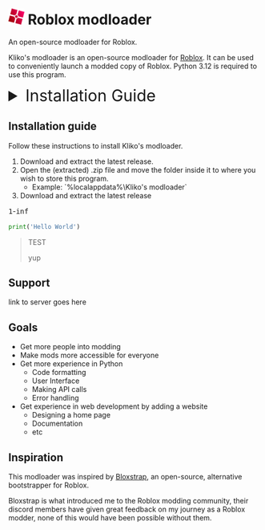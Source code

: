 <h1><img src="GitHub Files/Images/modloader.png" height="32" alt="logo"/> Roblox modloader</h1>

<!-- [![Downloads](https://img.shields.io/github/downloads/thekliko/klikos-modloader/latest/total?color=981bfe)](https://github.com/thekliko/klikos-modloader/releases) -->

An open-source modloader for Roblox.

Kliko's modloader is an open-source modloader for <a href="https://www.roblox.com">Roblox</a>. It can be used to conveniently launch a modded copy of Roblox. Python 3.12 is required to use this program.

<details>
    <summary style='font-size: 2rem;'>Installation Guide</summary>
    installation guide
</details>

<h2>Installation guide</h2>

Follow these instructions to install Kliko's modloader.

<ol>
    <li>
        Download and extract the latest release.
    </li>
    <li>
        Open the (extracted) .zip file and move the folder inside it to where you wish to store this program.
        <ul>
            <li>
                Example: `%localappdata%\Kliko's modloader`
            </li>
        </ul>
    </li>
    <li>
        Download and extract the latest release
    </li>
</ol>

<kbd>1</kbd>-<kbd>inf</kbd>

```python
print('Hello World')
```

<blockquote>
TEST

yup
</blockquote>



<h2>Support</h2>
link to server goes here



<h2>Goals</h2>

- Get more people into modding
- Make mods more accessible for everyone
- Get more experience in Python
    - Code formatting
    - User Interface
    - Making API calls
    - Error handling
- Get experience in web development by adding a website
    - Designing a home page
    - Documentation
    - etc



<h2>Inspiration</h2>

This modloader was inspired by [Bloxstrap](https://github.com/pizzaboxer/bloxstrap), an open-source, alternative bootstrapper for Roblox.

Bloxstrap is what introduced me to the Roblox modding community, their discord members have given great feedback on my journey as a Roblox modder, none of this would have been possible without them.